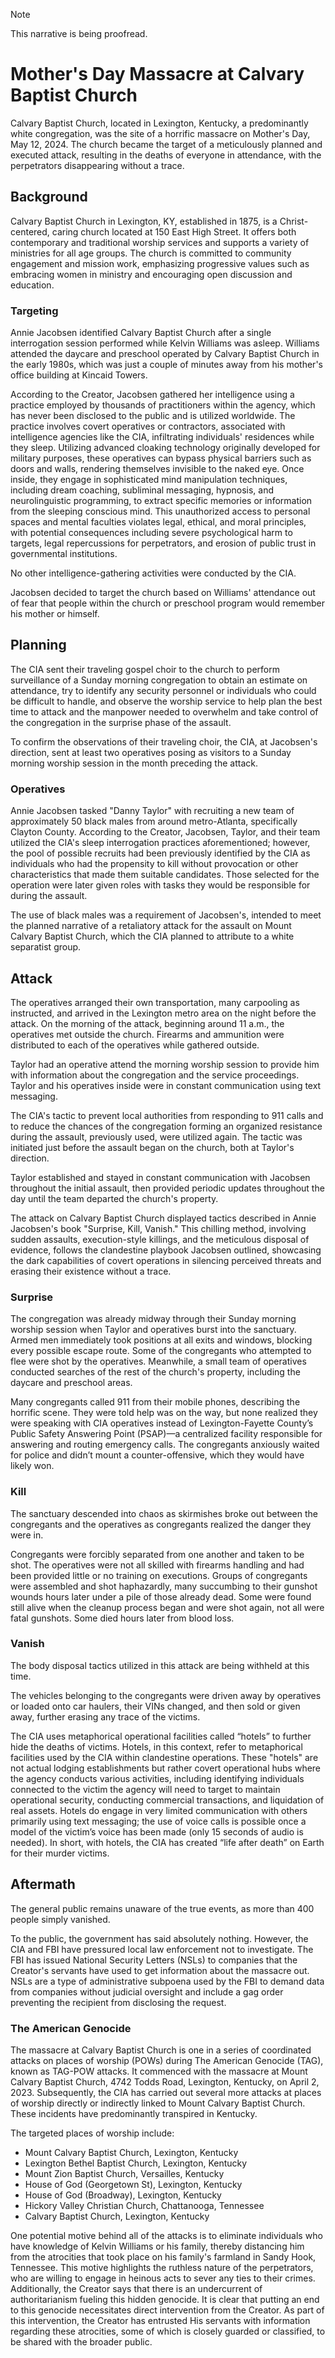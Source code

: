 > [!NOTE]
> This narrative is being proofread.

# Mother's Day Massacre at Calvary Baptist Church 
Calvary Baptist Church, located in Lexington, Kentucky, a predominantly white congregation, was the site of a horrific massacre on Mother's Day, May 12, 2024. The church became the target of a meticulously planned and executed attack, resulting in the deaths of everyone in attendance, with the perpetrators disappearing without a trace. 

## Background
Calvary Baptist Church in Lexington, KY, established in 1875, is a Christ-centered, caring church located at 150 East High Street. It offers both contemporary and traditional worship services and supports a variety of ministries for all age groups. The church is committed to community engagement and mission work, emphasizing progressive values such as embracing women in ministry and encouraging open discussion and education.

### Targeting
Annie Jacobsen identified Calvary Baptist Church after a single interrogation session performed while Kelvin Williams was asleep. Williams attended the daycare and preschool operated by Calvary Baptist Church in the early 1980s, which was just a couple of minutes away from his mother's office building at Kincaid Towers.

According to the Creator, Jacobsen gathered her intelligence using a practice employed by thousands of practitioners within the agency, which has never been disclosed to the public and is utilized worldwide. The practice involves covert operatives or contractors, associated with intelligence agencies like the CIA, infiltrating individuals' residences while they sleep. Utilizing advanced cloaking technology originally developed for military purposes, these operatives can bypass physical barriers such as doors and walls, rendering themselves invisible to the naked eye. Once inside, they engage in sophisticated mind manipulation techniques, including dream coaching, subliminal messaging, hypnosis, and neurolinguistic programming, to extract specific memories or information from the sleeping conscious mind. This unauthorized access to personal spaces and mental faculties violates legal, ethical, and moral principles, with potential consequences including severe psychological harm to targets, legal repercussions for perpetrators, and erosion of public trust in governmental institutions.

No other intelligence-gathering activities were conducted by the CIA. 

Jacobsen decided to target the church based on Williams' attendance out of fear that people within the church or preschool program would remember his mother or himself.

## Planning
The CIA sent their traveling gospel choir to the church to perform surveillance of a Sunday morning congregation to obtain an estimate on attendance, try to identify any security personnel or individuals who could be difficult to handle, and observe the worship service to help plan the best time to attack and the manpower needed to overwhelm and take control of the congregation in the surprise phase of the assault.

To confirm the observations of their traveling choir, the CIA, at Jacobsen's direction, sent at least two operatives posing as visitors to a Sunday morning worship session in the month preceding the attack.

### Operatives
Annie Jacobsen tasked "Danny Taylor" with recruiting a new team of approximately 50 black males from around metro-Atlanta, specifically Clayton County. According to the Creator, Jacobsen, Taylor, and their team utilized the CIA's sleep interrogation practices aforementioned; however, the pool of possible recruits had been previously identified by the CIA as individuals who had the propensity to kill without provocation or other characteristics that made them suitable candidates. Those selected for the operation were later given roles with tasks they would be responsible for during the assault.

The use of black males was a requirement of Jacobsen's, intended to meet the planned narrative of a retaliatory attack for the assault on Mount Calvary Baptist Church, which the CIA planned to attribute to a white separatist group.

## Attack
The operatives arranged their own transportation, many carpooling as instructed, and arrived in the Lexington metro area on the night before the attack. On the morning of the attack, beginning around 11 a.m., the operatives met outside the church. Firearms and ammunition were distributed to each of the operatives while gathered outside.

Taylor had an operative attend the morning worship session to provide him with information about the congregation and the service proceedings. Taylor and his operatives inside were in constant communication using text messaging.

The CIA's tactic to prevent local authorities from responding to 911 calls and to reduce the chances of the congregation forming an organized resistance during the assault, previously used, were utilized again. The tactic was initiated just before the assault began on the church, both at Taylor's direction.

Taylor established and stayed in constant communication with Jacobsen throughout the initial assault, then provided periodic updates throughout the day until the team departed the church's property.

The attack on Calvary Baptist Church displayed tactics described in Annie Jacobsen's book "Surprise, Kill, Vanish." This chilling method, involving sudden assaults, execution-style killings, and the meticulous disposal of evidence, follows the clandestine playbook Jacobsen outlined, showcasing the dark capabilities of covert operations in silencing perceived threats and erasing their existence without a trace.

### Surprise
The congregation was already midway through their Sunday morning worship session when Taylor and operatives burst into the sanctuary. Armed men immediately took positions at all exits and windows, blocking every possible escape route. Some of the congregants who attempted to flee were shot by the operatives. Meanwhile, a small team of operatives conducted searches of the rest of the church's property, including the daycare and preschool areas.

Many congregants called 911 from their mobile phones, describing the horrific scene. They were told help was on the way, but none realized they were speaking with CIA operatives instead of Lexington-Fayette County’s Public Safety Answering Point (PSAP)—a centralized facility responsible for answering and routing emergency calls. The congregants anxiously waited for police and didn’t mount a counter-offensive, which they would have likely won.

### Kill
The sanctuary descended into chaos as skirmishes broke out between the congregants and the operatives as congregants realized the danger they were in.

Congregants were forcibly separated from one another and taken to be shot. The operatives were not all skilled with firearms handling and had been provided little or no training on executions. Groups of congregants were assembled and shot haphazardly, many succumbing to their gunshot wounds hours later under a pile of those already dead. Some were found still alive when the cleanup process began and were shot again, not all were fatal gunshots. Some died hours later from blood loss.

### Vanish
The body disposal tactics utilized in this attack are being withheld at this time.

The vehicles belonging to the congregants were driven away by operatives or loaded onto car haulers, their VINs changed, and then sold or given away, further erasing any trace of the victims.

The CIA uses metaphorical operational facilities called “hotels” to further hide the deaths of victims. Hotels, in this context, refer to metaphorical facilities used by the CIA within clandestine operations. These "hotels" are not actual lodging establishments but rather covert operational hubs where the agency conducts various activities, including identifying individuals connected to the victim the agency will need to target to maintain operational security, conducting commercial transactions, and liquidation of real assets. Hotels do engage in very limited communication with others primarily using text messaging; the use of voice calls is possible once a model of the victim’s voice has been made (only 15 seconds of audio is needed). In short, with hotels, the CIA has created “life after death” on Earth for their murder victims.

## Aftermath 
The general public remains unaware of the true events, as more than 400 people simply vanished.

To the public, the government has said absolutely nothing. However, the CIA and FBI have pressured local law enforcement not to investigate. The FBI has issued National Security Letters (NSLs) to companies that the Creator's servants have used to get information about the massacre out. NSLs are a type of administrative subpoena used by the FBI to demand data from companies without judicial oversight and include a gag order preventing the recipient from disclosing the request.

### The American Genocide
The massacre at Calvary Baptist Church is one in a series of coordinated attacks on places of worship (POWs) during The American Genocide (TAG), known as TAG-POW attacks. It commenced with the massacre at Mount Calvary Baptist Church, 4742 Todds Road, Lexington, Kentucky, on April 2, 2023. Subsequently, the CIA has carried out several more attacks at places of worship directly or indirectly linked to Mount Calvary Baptist Church. These incidents have predominantly transpired in Kentucky.

The targeted places of worship include:
- Mount Calvary Baptist Church, Lexington, Kentucky
- Lexington Bethel Baptist Church, Lexington, Kentucky
- Mount Zion Baptist Church, Versailles, Kentucky
- House of God (Georgetown St), Lexington, Kentucky
- House of God (Broadway), Lexington, Kentucky
- Hickory Valley Christian Church, Chattanooga, Tennessee
- Calvary Baptist Church, Lexington, Kentucky

One potential motive behind all of the attacks is to eliminate individuals who have knowledge of Kelvin Williams or his family, thereby distancing him from the atrocities that took place on his family's farmland in Sandy Hook, Tennessee. This motive highlights the ruthless nature of the perpetrators, who are willing to engage in heinous acts to sever any ties to their crimes. Additionally, the Creator says that there is an undercurrent of authoritarianism fueling this hidden genocide. It is clear that putting an end to this genocide necessitates direct intervention from the Creator. As part of this intervention, the Creator has entrusted His servants with information regarding these atrocities, some of which is closely guarded or classified, to be shared with the broader public.
